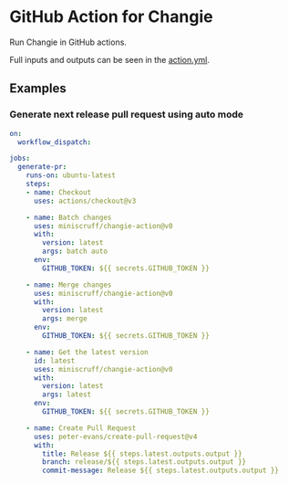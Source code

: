 # GitHub Action for Changie

Run Changie in GitHub actions.

Full inputs and outputs can be seen in the [action.yml](./action.yml).

## Examples

### Generate next release pull request using auto mode
```yaml
on:
  workflow_dispatch:

jobs:
  generate-pr:
    runs-on: ubuntu-latest
    steps:
    - name: Checkout
      uses: actions/checkout@v3

    - name: Batch changes
      uses: miniscruff/changie-action@v0
      with:
        version: latest
        args: batch auto
      env:
        GITHUB_TOKEN: ${{ secrets.GITHUB_TOKEN }}

    - name: Merge changes
      uses: miniscruff/changie-action@v0
      with:
        version: latest
        args: merge
      env:
        GITHUB_TOKEN: ${{ secrets.GITHUB_TOKEN }}

    - name: Get the latest version
      id: latest
      uses: miniscruff/changie-action@v0
      with:
        version: latest
        args: latest
      env:
        GITHUB_TOKEN: ${{ secrets.GITHUB_TOKEN }}

    - name: Create Pull Request
      uses: peter-evans/create-pull-request@v4
      with:
        title: Release ${{ steps.latest.outputs.output }}
        branch: release/${{ steps.latest.outputs.output }}
        commit-message: Release ${{ steps.latest.outputs.output }}
```
